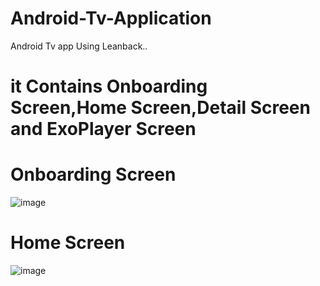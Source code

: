 # Android-Tv-Application
Android Tv app Using Leanback..
# it Contains Onboarding Screen,Home Screen,Detail Screen and ExoPlayer Screen

# Onboarding Screen
![image](https://user-images.githubusercontent.com/42887995/157186844-3f36e274-aad1-4681-896e-03f6beca693b.png)

# Home Screen
![image](https://user-images.githubusercontent.com/42887995/157187322-4348a659-740e-487b-bb21-04f13ccecd66.png)
